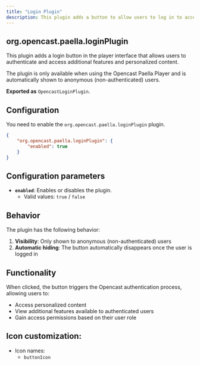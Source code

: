 ```yaml
---
title: "Login Plugin"
description: This plugin adds a button to allow users to log in to access additional features.
---
```


## org.opencast.paella.loginPlugin

This plugin adds a login button in the player interface that allows users to authenticate and access additional features and personalized content.

The plugin is only available when using the Opencast Paella Player and is automatically shown to anonymous (non-authenticated) users.

**Exported as** `OpencastLoginPlugin`.

## Configuration

You need to enable the `org.opencast.paella.loginPlugin` plugin.

```json
{
    "org.opencast.paella.loginPlugin": {
        "enabled": true
    }    
}
```

## Configuration parameters

- **`enabled`**: Enables or disables the plugin.
  - Valid values: `true` / `false`

## Behavior

The plugin has the following behavior:

1. **Visibility**: Only shown to anonymous (non-authenticated) users
2. **Automatic hiding**: The button automatically disappears once the user is logged in

## Functionality

When clicked, the button triggers the Opencast authentication process, allowing users to:
- Access personalized content
- View additional features available to authenticated users
- Gain access permissions based on their user role

## Icon customization:

- Icon names:
    * `buttonIcon`